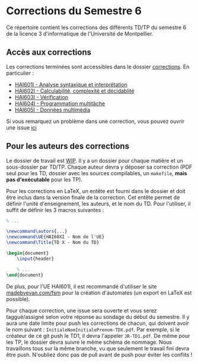 # Corrections du Semestre 6
Ce répertoire contient les corrections des différents TD/TP du semestre 6 de la licence 3 d'informatique de l'Université de Montpellier.
## Accès aux corrections
Les corrections terminées sont accessibles dans le dossier [corrections](corrections/). En particulier :
* [HAI601I - Analyse syntaxique et interprétation](corrections/HAI601I)
* [HAI602I - Calculabilité, complexité et décidablité](corrections/HAI602I)
* [HAI603I - Vérification](corrections/HAI603I)
* [HAI604I - Programmation multitâche](corrections/HAI604I)
* [HAI605I - Données multimédia](corrections/HAI605I)

Si vous remarquez un problème dans une correction, vous pouvez ouvrir une issue [ici](https://github.com/Welzin/Corrections-S6/issues/)

## Pour les auteurs des corrections

Le dossier de travail est [WIP](wip/). Il y a un dossier pour chaque matière et un sous-dossier par TD/TP. Chaque auteur devra y déposer sa correction (PDF seul pour les TD, dossier avec les sources compilables, un `makefile`, **mais pas d'exécutable** pour les TP).

Pour les corrections en LaTeX, un entête est fourni dans le dossier et doit être inclus dans la version finale de la correction. Cet entête permet de définir l'unité d'enseignement, les auteurs, et le nom du TD. Pour l'utiliser, il suffit de définir les 3 macros suivantes :
```tex
% ...

\newcommand\autors{...}
\newcommand\UE{HAI60XI - Nom de l'UE}
\newcommand\Title{TD X - Nom du TD}

\begin{document}
    \input{header}

    % ...
\end{document}
```

De plus, pour l'UE HAI601I, il est recommandé d'utiliser le site [madebyevan.com/fsm](https://madebyevan.com/fsm/) pour la création d'automates (un export en LaTeX est possible).

Pour chaque correction, une issue sera ouverte et vous serez taggué/assigné selon votre réponse au sondage du début du semestre. Il y aura une date limite pour push les corrections de chacun, qui doivent avoir le nom suivant : `InitialeNomInitialePrenom-TDX.pdf`. Par exemple, si le créateur de ce git push le TD1, il devra l'appeler `JR-TD1.pdf`. De même pour les TP, le dossier devra suivre le même schéma de nommage. Nous travaillons tous sur la même branche, vu que seulement le travail fini devra être push. N'oubliez donc pas de pull avant de push pour éviter les conflits !
